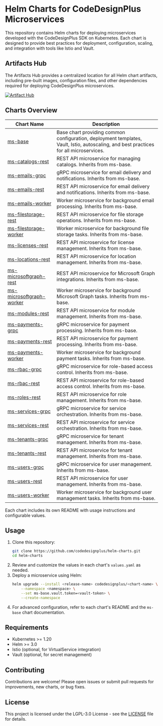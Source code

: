 # Helm Charts for CodeDesignPlus Microservices

This repository contains Helm charts for deploying microservices developed with the CodeDesignPlus SDK on Kubernetes. Each chart is designed to provide best practices for deployment, configuration, scaling, and integration with tools like Istio and Vault.

## Artifacts Hub

The Artifacts Hub provides a centralized location for all Helm chart artifacts, including pre-built images, configuration files, and other dependencies required for deploying CodeDesignPlus microservices.

[![Artifact Hub](https://img.shields.io/endpoint?url=https://artifacthub.io/badge/repository/codedesignplus-charts)](https://artifacthub.io/packages/search?repo=codedesignplus-charts)

## Charts Overview


| Chart Name                | Description                                                                                  |
|--------------------------|----------------------------------------------------------------------------------------------|
| [ms-base](./charts/ms-base/Readme.md)                  | Base chart providing common configuration, deployment templates, Vault, Istio, autoscaling, and best practices for all microservices. |
| [ms-catalogs-rest](./charts/ms-catalogs-rest/Readme.md)         | REST API microservice for managing catalogs. Inherits from ms-base.                          |
| [ms-emails-grpc](./charts/ms-emails-grpc/Readme.md)           | gRPC microservice for email delivery and notifications. Inherits from ms-base.               |
| [ms-emails-rest](./charts/ms-emails-rest/Readme.md)           | REST API microservice for email delivery and notifications. Inherits from ms-base.           |
| [ms-emails-worker](./charts/ms-emails-worker/Readme.md)         | Worker microservice for background email processing. Inherits from ms-base.                  |
| [ms-filestorage-rest](./charts/ms-filestorage-rest/Readme.md)      | REST API microservice for file storage operations. Inherits from ms-base.                    |
| [ms-filestorage-worker](./charts/ms-filestorage-worker/Readme.md)    | Worker microservice for background file storage tasks. Inherits from ms-base.                |
| [ms-licenses-rest](./charts/ms-licenses-rest/Readme.md)         | REST API microservice for license management. Inherits from ms-base.                         |
| [ms-locations-rest](./charts/ms-locations-rest/Readme.md)        | REST API microservice for location management. Inherits from ms-base.                        |
| [ms-microsoftgraph-rest](./charts/ms-microsoftgraph-rest/Readme.md)   | REST API microservice for Microsoft Graph integrations. Inherits from ms-base.               |
| [ms-microsoftgraph-worker](./charts/ms-microsoftgraph-worker/Readme.md) | Worker microservice for background Microsoft Graph tasks. Inherits from ms-base.             |
| [ms-modules-rest](./charts/ms-modules-rest/Readme.md)          | REST API microservice for module management. Inherits from ms-base.                          |
| [ms-payments-grpc](./charts/ms-payments-grpc/Readme.md)         | gRPC microservice for payment processing. Inherits from ms-base.                             |
| [ms-payments-rest](./charts/ms-payments-rest/Readme.md)         | REST API microservice for payment processing. Inherits from ms-base.                         |
| [ms-payments-worker](./charts/ms-payments-worker/Readme.md)       | Worker microservice for background payment tasks. Inherits from ms-base.                     |
| [ms-rbac-grpc](./charts/ms-rbac-grpc/Readme.md)             | gRPC microservice for role-based access control. Inherits from ms-base.                      |
| [ms-rbac-rest](./charts/ms-rbac-rest/Readme.md)             | REST API microservice for role-based access control. Inherits from ms-base.                  |
| [ms-roles-rest](./charts/ms-roles-rest/Readme.md)            | REST API microservice for role management. Inherits from ms-base.                            |
| [ms-services-grpc](./charts/ms-services-grpc/Readme.md)         | gRPC microservice for service orchestration. Inherits from ms-base.                          |
| [ms-services-rest](./charts/ms-services-rest/Readme.md)         | REST API microservice for service orchestration. Inherits from ms-base.                      |
| [ms-tenants-grpc](./charts/ms-tenants-grpc/Readme.md)          | gRPC microservice for tenant management. Inherits from ms-base.                              |
| [ms-tenants-rest](./charts/ms-tenants-rest/Readme.md)          | REST API microservice for tenant management. Inherits from ms-base.                          |
| [ms-users-grpc](./charts/ms-users-grpc/Readme.md)            | gRPC microservice for user management. Inherits from ms-base.                                |
| [ms-users-rest](./charts/ms-users-rest/Readme.md)            | REST API microservice for user management. Inherits from ms-base.                            |
| [ms-users-worker](./charts/ms-users-worker/Readme.md)          | Worker microservice for background user management tasks. Inherits from ms-base.             |

Each chart includes its own README with usage instructions and configurable values.

## Usage

1. Clone this repository:
   ```sh
   git clone https://github.com/codedesignplus/helm-charts.git
   cd helm-charts
   ```
2. Review and customize the values in each chart's `values.yaml` as needed.
3. Deploy a microservice using Helm:
   ```sh
   helm upgrade --install <release-name> codedesignplus/<chart-name> \
       --namespace <namespace> \
       --set ms-base.vault.token=<vault-token> \
       --create-namespace
   ```
4. For advanced configuration, refer to each chart's README and the `ms-base` chart documentation.

## Requirements

- Kubernetes >= 1.20
- Helm >= 3.0
- Istio (optional, for VirtualService integration)
- Vault (optional, for secret management)

## Contributing

Contributions are welcome! Please open issues or submit pull requests for improvements, new charts, or bug fixes.

## License

This project is licensed under the LGPL-3.0 License - see the [LICENSE](LICENSE.md) file for details.
